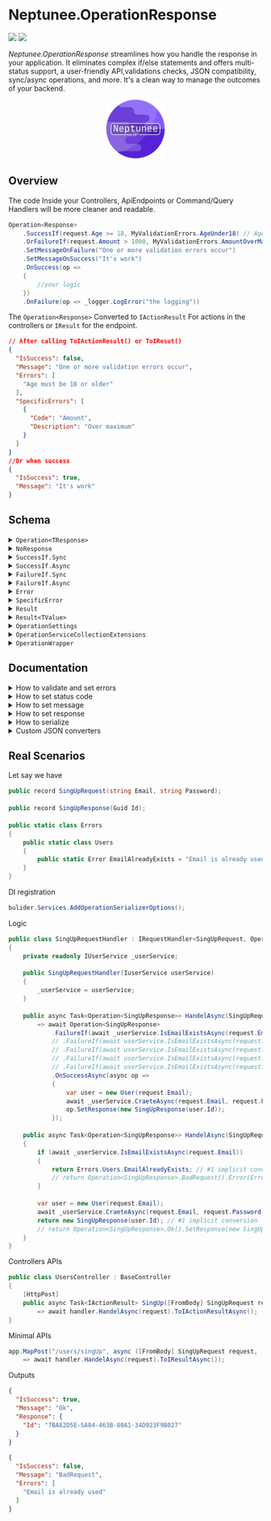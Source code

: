 # Neptunee.OperationResponse

![](https://img.shields.io/nuget/dt/Neptunee.OperationResponse)   [![](https://img.shields.io/nuget/v/Neptunee.OperationResponse)](https://www.nuget.org/packages/Neptunee.OperationResponse)

*Neptunee.OperationResponse* streamlines how you handle the response in your application. It eliminates complex if/else statements and offers multi-status support, a user-friendly API,validations checks, JSON compatibility, sync/async operations, and more. It's a clean way to manage the outcomes of your backend.

<p align="center">
<img width="23%" src="icon.png"  alt="icon"/>

## Overview

The code Inside your Controllers, ApiEndpoints or Command/Query Handlers will be more cleaner and readable.

```csharp
Operation<Response>
    .SuccessIf(request.Age >= 18, MyValidationErrors.AgeUnder18) // AgeUnder18 is new Error("Age must be 18 or older")
    .OrFailureIf(request.Amount > 1000, MyValidationErrors.AmountOverMax) // AmountOverMax is new SpecificError("Amount","Over maximum") 
    .SetMessageOnFailure("One or more validation errors occur")
    .SetMessageOnSuccess("It's work")
    .OnSuccess(op =>
    {
        //your logic
    })
    .OnFailure(op => _logger.LogError("the logging"))
```

The `Operation<Response>` Converted to `IActionResult` For actions in the controllers or `IResult` for the endpoint.

```json
// After calling ToIActionResult() or ToIResut()
{
  "IsSuccess": false,
  "Message": "One or more validation errors occur",
  "Errors": [
    "Age must be 18 or older"
  ],
  "SpecificErrors": [
    {
      "Code": "Amount", 
      "Description": "Over maximum"
    }
  ]
}
//Or when success
{
  "IsSuccess": true,
  "Message": "It's work"
}
```

## Schema

<details>
  <summary><code>Operation&lt;TResponse&gt;</code></summary>

#### Properties

| Property           | Type                         | Description                                                                                                                                                                                                                                                      |
|--------------------|------------------------------|------------------------------------------------------------------------------------------------------------------------------------------------------------------------------------------------------------------------------------------------------------------|
| **Message**        | `string?`                    | An optional message providing additional information or context related to the operation.<br/> The default serialized message is the name of `StatusCode` (e.g., Ok, BadRequest, etc.).                                                                          |                                 |
| **Response**       | `TResponse?`                 | The actual response data of the operation.                                                                                                                                                                                                                       |
| **Errors**         | `IReadOnlyCollection<Error>` | List of ([Error](src/Errors/Error.cs) or [SpecificError](src/Errors/SpecificError.cs)) associated with the operation.                                                                                                                                            |
| **HttpStatusCode** | `HttpStatusCode`             | [HttpStatusCode](https://github.com/dotnet/aspnetcore/blob/main/src/Http/Http.Abstractions/src/StatusCodes.cs) enum represents the HTTP status code returned by the operation.<br/> The default status `Ok` if errors property is empty or will be `BadRequest`. |
| **ExternalProps**  | `ExternalProps`              | [ExternalProps](src/ExternalProps.cs) object provides external properties provided based on the operation, actually it's a `Dictionary<string,string>`.                                                                                                          |
| **IsSuccess**      | `bool`                       | Indicates if the operation was successful.                                                                                                                                                                                                                       |
| **IsFailure**      | `bool`                       | Indicates if the operation has failed.                                                                                                                                                                                                                           |

#### Methods

| Method                                                        | Description                                               |
|---------------------------------------------------------------|-----------------------------------------------------------|
| `SetResponse(TResponse? response)`                            | Sets the response of the operation.                       |
| `SetMessage(string? message, bool overwrite = false)`         | Sets the message related to the operation.                |
| `SetMessageOnSuccess(string message, bool overwrite = false)` | Sets the message when operation is success.               |
| `SetMessageOnFailure(string message, bool overwrite = false)` | Sets the message when operation is failure.               |
| `SetStatusCode(HttpStatusCode statusCode)`                    | Sets the HTTP status code.                                |
| `Error(Error error)`                                          | Adds an error to the operation.                           |
| `ExternalProp<TValue>(string key, TValue value)`              | Adds an external property to the operation.               |
| `OnSuccess(Action<Operation<TResponse>> action)`              | Executes an action when operation is success.             |
| `OnSuccessAsync(Func<Operation<TResponse>, Task> task)`       | Asynchronously executes a task when operation is success. |
| `OnFailure(Action<Operation<TResponse>> action)`              | Executes an action when operation is failure.             |
| `OnFailureAsync(Func<Operation<TResponse>, Task> task)`       | Asynchronously executes a task when operation is failure. |

#### Static Factory Methods

| Method                               | Description                                                              |
|--------------------------------------|--------------------------------------------------------------------------|
| `Unknown()`                          | Creates an `Operation<TResponse>` with an unknown status.                |
| `Ok(string? message = null)`         | Creates a successful `Operation<TResponse>` with an optional message.    |
| `BadRequest(string? message = null)` | Creates a failed `Operation<TResponse>` with an optional message.        |
| `Result(Result result)`              | Creates an `Operation<TResponse>` from an `Result`.                      |
| `Result(Result<TResponse> result)`   | Creates an `Operation<TResponse>` from an `Result` with a response data. |

</details>
<details>
  <summary><code>NoResponse</code></summary>

The [NoResponse](src/NoResponse.cs) is abstract record to define that operation will not return actual response data.

</details>
<details>
    <summary><code>SuccessIf.Sync</code></summary>

###### Partial of `Operation<TResponse>`

#### Methods

| Method                                                                     | Description                                                                                                                                                                                                                       |
|----------------------------------------------------------------------------|-----------------------------------------------------------------------------------------------------------------------------------------------------------------------------------------------------------------------------------|
| `OrSuccessIf(bool predicate, Action<Operation<TResponse>> onFalse)`        | Executes the provided action `onFalse` on the current `Operation<TResponse>` if the provided boolean `predicate` is `false`, otherwise do nothing.                                                                                |
| `OrSuccessIf(bool predicate, Error errorOnFalse)`                          | Adds the provided error `errorOnFalse` to the current `Operation<TResponse>` if the provided boolean `predicate` is `false`, otherwise do nothing.                                                                                |
| `OrSuccessIf(Func<bool> predicate, Action<Operation<TResponse>> onFalse)`  | Executes the provided action `onFalse` on the current `Operation<TResponse>` if the boolean result of the provided predicate function is `false`, otherwise do nothing.                                                           |
| `OrSuccessIf(Func<bool> predicate, Error errorOnFalse)`                    | Adds the provided error `errorOnFalse` to the current `Operation<TResponse>` if the boolean result of the provided predicate function is `false`, otherwise do nothing.                                                           |
| `OrIf(Result result)`                                                      | Modifies the current `Operation<TResponse>` based on the properties of the provided `result`.                                                                                                                                     |
| `OrIf(Func<Result> result)`                                                | Modifies the current `Operation<TResponse>` based on the properties of the provided `result` obtained through the function.                                                                                                       |
| `AndSuccessIf(Func<bool> predicate, Action<Operation<TResponse>> onFalse)` | If the current `Operation<TResponse>` is still a success, executes the provided action `onFalse` on the current `Operation<TResponse>` if the boolean result of the provided predicate function is `false`, otherwise do nothing. |
| `AndSuccessIf(Func<bool> predicate, Error errorOnFalse)`                   | If the current `Operation<TResponse>` is still a success, adds the provided error `errorOnFalse` to the current `Operation<TResponse>` if the boolean result of the provided predicate function is `false`, otherwise do nothing. |
| `AndIf(Func<Result> result)`                                               | If the current `Operation<TResponse>` is still a success, modifies it based on the properties of the provided `result` obtained through the function.                                                                             |

#### Static Factory Methods

| Method                                                                  | Description                                                                                                                                                                                                                |
|-------------------------------------------------------------------------|----------------------------------------------------------------------------------------------------------------------------------------------------------------------------------------------------------------------------|
| `SuccessIf(bool predicate, Action<Operation<TResponse>> onFalse)`       | Creates a new unknown `Operation<TResponse>`, then executes the provided action `onFalse` on the current `Operation<TResponse>` if the provided boolean `predicate` is `false`, otherwise do nothing.                      |
| `SuccessIf(bool predicate, Error errorOnFalse)`                         | Creates a new unknown `Operation<TResponse>`, then adds the provided error `errorOnFalse` to the current `Operation<TResponse>` if the provided boolean `predicate` is `false`, otherwise do nothing.                      |
| `SuccessIf(Func<bool> predicate, Action<Operation<TResponse>> onFalse)` | Creates a new unknown `Operation<TResponse>`, then executes the provided action `onFalse` on the current `Operation<TResponse>` if the boolean result of the provided predicate function is `false`, otherwise do nothing. |
| `SuccessIf(Func<bool> predicate, Error errorOnFalse)`                   | Creates a new unknown `Operation<TResponse>`, then adds the provided error `errorOnFalse` to the current `Operation<TResponse>` if the boolean result of the provided predicate function is `false`, otherwise do nothing. |
| `If(Result result)`                                                     | Creates a new unknown `Operation<TResponse>`, then modifies the current `Operation<TResponse>` based on the properties of the provided `result`.                                                                           |

</details>
<details>
    <summary><code>SuccessIf.Async</code></summary>

Asynchronous method of `SuccessIf.Sync`.

#### Methods

| Method                                                                                |
|---------------------------------------------------------------------------------------|
| `OrSuccessIfAsync(Func<Task<bool>> predicate, Action<Operation<TResponse>> onFalse)`  |
| `OrSuccessIfAsync(Func<Task<bool>> predicate, Error errorOnFalse)`                    |
| `OrIfAsync(Func<Task<Result>> result)`                                                |
| `AndSuccessIfAsync(Func<Task<bool>> predicate, Action<Operation<TResponse>> onFalse)` |
| `AndSuccessIfAsync(Func<Task<bool>> predicate, Error errorOnFalse)`                   |
| `AndIfAsync(Func<Task<Result>> result)`                                               |

#### Static Factory Methods

| Method                                                                             |
|------------------------------------------------------------------------------------|
| `SuccessIfAsync(Func<Task<bool>> predicate, Action<Operation<TResponse>> onFalse)` |
| `SuccessIfAsync(Func<Task<bool>> predicate, Error errorOnFalse)`                   |

</details>

<details>
    <summary><code>FailureIf.Sync</code></summary>

Partial of `Operation<TResponse>`

#### Methods

| Method                                                                    | Description                                                                                                                                                                                                                     |
|---------------------------------------------------------------------------|---------------------------------------------------------------------------------------------------------------------------------------------------------------------------------------------------------------------------------|
| `OrFailureIf(bool predicate, Action<Operation<TResponse>> onTrue)`        | Executes the provided action `onTrue` on the current `Operation<TResponse>` if the provided boolean `predicate` is `true`, otherwise do nothing.                                                                                |
| `OrFailureIf(bool predicate, Error errorOnTrue)`                          | Adds the provided error `errorOnTrue` to the current `Operation<TResponse>` if the provided boolean `predicate` is `true`, otherwise do nothing.                                                                                |
| `OrFailureIf(Func<bool> predicate, Action<Operation<TResponse>> onTrue)`  | Executes the provided action `onTrue` on the current `Operation<TResponse>` if the boolean result of the provided predicate function is `true`, otherwise do nothing.                                                           |
| `OrFailureIf(Func<bool> predicate, Error errorOnTrue)`                    | Adds the provided error `errorOnTrue` to the current `Operation<TResponse>` if the boolean result of the provided predicate function is `true`, otherwise do nothing.                                                           |
| `AndFailureIf(Func<bool> predicate, Action<Operation<TResponse>> onTrue)` | If the current `Operation<TResponse>` is still a success, executes the provided action `onTrue` on the current `Operation<TResponse>` if the boolean result of the provided predicate function is `true`, otherwise do nothing. |
| `AndFailureIf(Func<bool> predicate, Error errorOnTrue)`                   | If the current `Operation<TResponse>` is still a success, adds the provided error `errorOnTrue` to the current `Operation<TResponse>` if the boolean result of the provided predicate function is `true`, otherwise do nothing. |

#### Static Factory Methods

| Method                                                                 | Description                                                                                                                                                                                                              |
|------------------------------------------------------------------------|--------------------------------------------------------------------------------------------------------------------------------------------------------------------------------------------------------------------------|
| `FailureIf(bool predicate, Action<Operation<TResponse>> onTrue)`       | Creates a new unknown `Operation<TResponse>`, then executes the provided action `onTrue` on the current `Operation<TResponse>` if the provided boolean `predicate` is `true`, otherwise do nothing.                      |
| `FailureIf(bool predicate, Error errorOnTrue)`                         | Creates a new unknown `Operation<TResponse>`, then adds the provided error `errorOnTrue` to the current `Operation<TResponse>` if the provided boolean `predicate` is `true`, otherwise do nothing.                      |
| `FailureIf(Func<bool> predicate, Action<Operation<TResponse>> onTrue)` | Creates a new unknown `Operation<TResponse>`, then executes the provided action `onTrue` on the current `Operation<TResponse>` if the boolean result of the provided predicate function is `true`, otherwise do nothing. |
| `FailureIf(Func<bool> predicate, Error errorOnTrue)`                   | Creates a new unknown `Operation<TResponse>`, then adds the provided error `errorOnTrue` to the current `Operation<TResponse>` if the boolean result of the provided predicate function is `true`, otherwise do nothing. |

</details>

<details>
    <summary><code>FailureIf.Async</code></summary>

Asynchronous method of `FailureIf.Sync`.

#### Methods

| Method                                                                               |
|--------------------------------------------------------------------------------------|
| `OrFailureIfAsync(Func<Task<bool>> predicate, Action<Operation<TResponse>> onTrue)`  |
| `OrFailureIfAsync(Func<Task<bool>> predicate, Error errorOnTrue)`                    |
| `AndFailureIfAsync(Func<Task<bool>> predicate, Action<Operation<TResponse>> onTrue)` |
| `AndFailureIfAsync(Func<Task<bool>> predicate, Error errorOnTrue)`                   |

#### Static Factory Methods

| Method                                                                            |
|-----------------------------------------------------------------------------------|
| `FailureIfAsync(Func<Task<bool>> predicate, Action<Operation<TResponse>> onTrue)` |
| `FailureIfAsync(Func<Task<bool>> predicate, Error errorOnFalse)`                  |

</details>


<details>
  <summary><code>Error</code></summary>

The `Error` record represents a error with a textual description. It is commonly used to provide human-readable error messages.

#### Properties

| Property        | Type     | Description                         |
|-----------------|----------|-------------------------------------|
| **Description** | `string` | A textual description of the error. |

#### Conversion Operators

| Method                                        | Description                                                               |
|-----------------------------------------------|---------------------------------------------------------------------------|
| `implicit operator Error(string description)` | Implicitly converts a string to an `Error` with the provided description. |

</details>

<details>
  <summary><code>SpecificError</code></summary>

###### Inherits `Error`

Representing an error with both a code and a description. It is commonly used to provide more specific error information, such as in any prop or field it happened.

#### Properties

| Property        | Type     | Description                         |
|-----------------|----------|-------------------------------------|
| **Code**        | `string` | A code associated with the error.   |
| **Description** | `string` | A textual description of the error. |

</details>
<details>
  <summary><code>Result</code></summary>

Use the `Result` class in scenarios where you need to handle logic before passing the relevant information to the `Operation<TResponse>`.
<br>
It used as an intermediary layer that can encapsulate and communicate information between services or methods.

#### Properties

| Property          | Type                         | Description                                                                                                                       |
|-------------------|------------------------------|-----------------------------------------------------------------------------------------------------------------------------------|
| **StatusCode**    | `HttpStatusCode`             | The HTTP status code associated with the result.                                                                                  |
| **Error**         | `Error?`                     | An optional error associated with the result.                                                                                     |
| **Message**       | `string?`                    | An optional message providing additional information or context related to the result.                                            |
| **ExternalProps** | `Dictionary<string, string>` | Additional external properties provided as key-value pairs.                                                                       |
| **IsSuccess**     | `bool`                       | Indicates if the result represents a successful operation, typically when the `StatusCode` falls within the range of 200-299.     |
| **IsFailure**     | `bool`                       | Indicates if the result represents a failed operation, typically when the `StatusCode` does not fall within the range of 200-299. |

#### Methods

| Method                     | Description                                                             |
|----------------------------|-------------------------------------------------------------------------|
| `To<TValue>()`             | Converts the `Result` to an `Result<TValue>` without providing a value. |
| `To<TValue>(TValue value)` | Converts the `Result` to an `Result<TValue>` and provides a value.      |

#### Static Factory Methods

| Method                                                                                                                          | Description                                                                         |
|---------------------------------------------------------------------------------------------------------------------------------|-------------------------------------------------------------------------------------|
| `With(HttpStatusCode statusCode, Error? error = null, string? message = null, Dictionary<string, string> externalProps = null)` | Creates a new `Result` with the specified properties.                               |
| `Ok(string? message = null, Dictionary<string, string> externalProps = null)`                                                   | Creates a successful `Result` with an optional message and external properties.     |
| `BadRequest(Error? error = null, string? message = null, Dictionary<string, string> externalProps = null)`                      | Creates a failed `Result` with an optional error, message, and external properties. |

</details>
<details>
  <summary><code>Result&lt;TValue&gt;</code></summary>

###### Inherits `Result`

Use `Result<TValue>` in case there are `TValue` will returned.

#### Properties

| Property     | Type     | Description                                    |
|--------------|----------|------------------------------------------------|
| **Value**    | `TValue` | representing the actual return data.           |
| **HasValue** | `bool`   | Indicates if the `Value` has a non-null value. |

#### Methods

| Method             | Description                                                                                   |
|--------------------|-----------------------------------------------------------------------------------------------|
| `ValueOrDefault()` | Retrieves the `Value` if it has a non-null value, or returns `null` if the `Value` is `null`. |

#### Conversion Operators

| Operator                                          | Description                                                                                    |
|---------------------------------------------------|------------------------------------------------------------------------------------------------|
| `implicit operator TValue(Result<TValue> result)` | Implicitly converts an `Result<TValue>` to its `Value`.                                        |
| `implicit operator Result<TValue>(TValue value)`  | Implicitly converts a `TValue` to a successful `Result<TValue>` containing the provided value. |

</details>
<details>
  <summary><code>OperationSettings</code></summary>

Provides a central place to manage and configure settings related to the serialization of `Operation<TResponse>` objects.

#### Properties

| Property                  | Type                    | Description                                                                             |
|---------------------------|-------------------------|-----------------------------------------------------------------------------------------|
| **JsonSerializerOptions** | `JsonSerializerOptions` | The JSON serialization options used for custom serialization of `Operation<TResponse>`. |

#### Methods

| Method                                                                     | Description                                                   |
|----------------------------------------------------------------------------|---------------------------------------------------------------|
| `ResetConverterFactory(JsonConverterFactory converterFactory)`             | Resets the JSON converter factory for `Operation<TResponse>`. |
| `ResetConverterFactory<TJsonConverter>()`                                  | Resets the JSON converter factory for `Operation<TResponse>`. |
| `ResetErrorConverter(JsonConverter<IReadOnlyCollection<Error>> converter)` | Resets the JSON converter for `IReadOnlyCollection<Error>`.   |
| `ResetErrorConverter<TJsonConverter>()`                                    | Resets the JSON converter for `IReadOnlyCollection<Error>`.   |
| `ResetExternalPropsConverter(JsonConverter<ExternalProps> converter)`      | Resets the JSON converter for `ExternalProps`.                |
| `ResetExternalPropsConverter<TJsonConverter>()`                            | Resets the JSON converter for `ExternalProps`.                |

Use the `OperationSettings` class to configure the JSON serialization options for `Operation<TResponse>` and to
manage custom JSON converters.

</details>

<details>
  <summary><code>OperationServiceCollectionExtensions</code></summary>

Offers extension methods for configuring the `Operation<TResponse>` JSON serialization options within MVC and HTTP serialization options in ASP.NET Core.

#### Methods

| Method                                                                                                                                                                                                                                                                           | Description                                                                                                         |
|----------------------------------------------------------------------------------------------------------------------------------------------------------------------------------------------------------------------------------------------------------------------------------|---------------------------------------------------------------------------------------------------------------------|
| `AddOperationSerializerOptions(JsonConverterFactory? operationJsonConverterFactory = null, JsonConverter<IReadOnlyCollection<Error>>? errorJsonConverter = null, JsonConverter<ExternalProps>? externalPropsJsonConverter = null, Action<JsonSerializerOptions>? action = null)` | Configures JSON serialization options for `Operation<TResponse>` and related objects within the service collection. |

Use the `OperationServiceCollectionExtensions` class when you want to configure JSON serialization options for your ASP.NET Core application, especially when working with `Operation<TResponse>` and related types.

</details>
<details>
  <summary><code>OperationWrapper</code></summary>

| Method                                                                                                          | Description                                                                                            |
|-----------------------------------------------------------------------------------------------------------------|--------------------------------------------------------------------------------------------------------|
| `ToIActionResult<TResponse>(this Operation<TResponse> Operation<TResponse>, object? serializerSettings = null)` | Converts an `Operation<TResponse>` to a `JsonResult`.                                                  |
| `ToIActionResultAsync<TResponse>(this Task<Operation<TResponse>> task, object? serializerSettings = null)`      | Asynchronously converts an `Operation<TResponse>` to a `JsonResult`.                                   |
| `ToIResult<TResponse>(this Operation<TResponse> Operation<TResponse>,JsonSerializerOptions? options = null)`    | Converts an `Operation<TResponse>` to a `Results.Json` (supported in .NET 6.0 or greater).             |
| `ToIResultAsync<TResponse>(this Task<Operation<TResponse>> task,JsonSerializerOptions? options = null)`         | Asynchronously converts `Operation<TResponse>` to a `Results.Json` (supported in .NET 6.0 or greater). |
| `ToOperation<TResponse>(this IdentityResult identityResult)`                                                    | Converts an `IdentityResult` to an `Operation<TResponse>`.                                             |

</details>

## Documentation

<details>
  <summary>How to validate and set errors</summary>

There are bunch of ways to validate your operation (check out all methods in [Schema](#schema)).
<br>
For defining errors there are 3 ways:

- `Error(string Description)` record.
- `SpecificError(string Code,string Description)` record inherits `Error(string Description)`.
- `string` implicit convert to `Error(string Description)`.

All errors set to `List<Error>`.

```csharp
public class SampleRequestHandler : IRequestHandler<Request,Operation<NoResponse>>
{
    // ctor and injections
    
    public async Task<Operation<NoResponse>> HandelAsync(Request request)
        => await Operation
            .SuccessIf(request.Prop == true, "the error") // way 1
            .OrFailureIf(() => request.Prop == true, new Error("the error")) // way 2
            .OrFailureIf(request.Prop == true, new SpecificError("the code", "description")) // way 3
            .AndFailureIfAsync(async () => await _service.IsGoneAsync(), op =>
            {
                //case: logic if this error occur 
                op.SetStatusCode(HttpStatusCode.Gone);
                op.Error(/* chose way you like */);
            })
            .OnSuccessAsync(op =>
            {
                // your logic
            });
}
```

The deference between `Or` / `And` methods is the `And` methods check if `Operation<TResponse>` is still success before execute, otherwise will skip.
<br>
So you may use `And` in case you have expensive check that you only want to check when everything else is alright.
</details>
<details>
  <summary>How to set status code</summary>

You can use `SetStatusCode()` method to set custom status code you need.

No need to set the **Ok** & **BadRequest** status because will automatically set if the `Errors` property was empty or not.

```csharp
    public Operation<NoResponse> Handel(Request request)
        => Operation<NoResponse>
            .IfSuccsus(/* passing params */)
            .OnSuccess(op =>
            {
                op.SetStatusCode(HttpStatusCode.Created);
                // logic
            });
```

```csharp
    public Operation<NoResponse> Handel(Request request)
    {
        // logic
        retrun Operation<NoResponse>.SetStatusCode(HttpStatusCode.Continue)
    } 
```

</details>
<details>
  <summary>How to set message</summary>

```diff
public class SampleRequestHandler : IRequestHandler<Request,Operation>
{
    // ctor and injections
    
    public async Task<Operation<NoResponse>> HandelAsync(Request request)
        => await Operation
            .SuccessIf(request.Prop == true, "the error") // way 1
            .OrFailureIf(request.Prop == true, new Error("the error")) // way 2
            .OrFailureIf(request.Prop == true, new SpecificError("the code", "description")) // way 3
            .AndFailureIfAsync(async () => await _service.IsGoneAsync(), op =>
            {
                // case: logic if this error occur 
                op.SetStatusCode(HttpStatusCode.Gone);
                op.Error(/* chose way you like */);
            })
+           .SetMessageOnSuccess("your succses message") // way 1
+           .SetMessageOnFailure("your failure message") // way 2
+           .SetMessage("your message") // way 3
            .OnSuccessAsync(op =>
            {
                // your logic
            });
}
```

This setters check if the message is null first, so like the example above the `SetMessage()` will not execute but the
setters has optional parameter `bool overwrite = false` can make it execute (`SetMessage("your message",true)`) in your rare case.
</details>

<details>
  <summary>How to set response</summary>

You can use `SetResponse()` method to set the actual data of the operation or just return the response that will implicitly convert to `Operation<TResponse>` with `200` as status code and `OK` as message.

```csharp
    public Operation<Response> Handel(Request request)
        => Operation<Response>
            .IfSuccsus(/* passing params */)
            .OnSuccess(op =>
            {
                // logic
                op.SetResponse(new Response(/* passing params */));
            });
```

```csharp
    public Operation<Response> Handel(Request request)
    {
        // logic
        retrun new Response(/* passing params */);
    } 
```

</details>

<details>
  <summary>How to serialize</summary>

When serialize `Operation<TResponse>` must use `JsonSerializerOptions` in [OperationSettings](src/OperationSettings.cs).

```csharp
JsonSerializer.Serialize(operation, OperationSettings.JsonSerializerOptions);
```

To configure these options for MVC and HTTP serialization in ASP.NET Core. In other words, to use them when calling `ToIActionResult()` or `ToIResult()` should use:

```csharp
bulider.Services.AddOperationSerializerOptions();
```

You can also change the default converters or options using `OperationSettings` methods, check the schema [here](#methods-7).

```csharp
OperationSettings.ResetErrorConverter<IgnoreEmptyCombineErrorConverter>();
```

or pass to optional parameters in `AddOperationSerializerOptions()`:

```csharp
bulider.Services.AddOperationSerializerOptions(externalPropsJsonConverter: new ExternalPropsConverter());
```

The `JsonSerializerOptions` has 3 JSON converts for *Operation<TResponse>*, *ExternalProps* and *Errors*.

P.S: can check the available JSON converters in ****Custom JSON converters**** bellow.
</details>

<details>
  <summary>Custom JSON converters</summary>

The custom JSON converters divided to:

- Operation<TResponse>
    - [OperationConverter with Factory](src/Converters/OperationConverter.cs) *(the default)*:
        - `IsSuccess` : serialize to **boolean**.
        - `Message` : serialize to **string** if is not null otherwise to name of status code.
        - `Response` : serialize to **object** if is not null otherwise ignore it.
        - `Errors` : serialize depends on the custom converter provided *(the default: `IgnoreEmptySplitErrorConverter`)*.
        - `ExtrenalProps` : serialize depends on the custom converter provided *(the default: `IgnoreEmptyExternalPropsConverter`)*.
        ```json
        {
          "IsSuccess": true,
          "Message": "OK"
        }
        ```
        ```json
        {
          "IsSuccess": false,
          "Message": "BadRequest",
          "Errors": [
            "the error"
          ]
        }
        ```
        ```json
        {
          "IsSuccess": true,
          "Message": "Custom message",
          "Response": {
            // The actual response object
          }
        }
      ```
- ExternalProps
    - [ExternalPropsConverter](src/Converters/ExternalPropsConverter.cs):
        - `ExternalProps` : serialize to **object**.
        ```json
        {
          "IsSuccess": true,
          "Message": "OK",
          "ExternalProps": {
            "key": "value"
          }
        }
        ```
        ```json
        {
          "IsSuccess": true,
          "Message": "OK",
          "ExternalProps": {}
        }
        ```
    - [IgnoreEmptyExternalPropsConverter](src/Converters/IgnoreEmpty/IgnoreEmptyExternalPropsConverter.cs) *(the default)*:
      ###### Inherits ExternalPropsConverter
        - `ExternalProps`: serialize to **object** if are *not empty* otherwise **ignore** it.
        ```json
        {
          "IsSuccess": true,
          "Message": "OK",
          "ExternalProps": {
            "key": "value"
          }
        }
        ```
        ```json
        {
          "IsSuccess": true,
           "Message": "OK"
        }
        ```
- Errors
    - [SplitErrorConverter](src/Converters/SplitErrorConverter.cs):
        - `Errors` : serialize the *Error(string Description)* to **list of strings**.
        - `SpecificErrors` : serialize the *SpecificError(string Code,string Description)* to **list of objects**.
        ```json
        {
          "IsSuccess": false,
          "Message": "BadRequest",
          "Errors": [
            "the error"
          ],
          "SpecificErrors": [
            {
              "Code": "The Code",
              "Description": "The Description"
            }
          ]
        }
        ```
        ```json
        {
          "IsSuccess": true,
          "Message": "OK",
          "Errors": [],
          "SpecificErrors": []
        }
        ```
    - [CombineErrorConverter](src/Converters/CombineErrorConverter.cs):
        - `Errors` : serialize to **list of strings** by converting `SpecificError(string Code,string Description)` object to `$"{Code} : {Description}"` string.
        ```json
        {
          "IsSuccess": false,
          "Message": "BadRequest",
          "Errors": [
            "the error",
            "The Code : The Description"
          ]
        }
        ```
        ```json
        {
          "IsSuccess": true,
          "Message": "OK",
          "Errors": []
        }
        ``` 
    - [IgnoreEmptySplitErrorConverter](src/Converters/IgnoreEmpty/IgnoreEmptySplitErrorConverter.cs) *(the default)*:
      ###### Inherits SplitErrorConverter
        - `Errors` : serialize the *Error(string Description)* to **list of strings** if are *not empty* otherwise **ignore** it..
        - `SpecificErrors` : serialize the *SpecificError(string Code,string Description)* to **list of objects** if are *not empty* otherwise **ignore** it.
         ```json
        {
          "IsSuccess": false,
          "Message": "BadRequest",
          "Errors": [
            "the error"
          ],
          "SpecificErrors": [
            {
              "Code": "The Code",
              "Description": "The Description"
            }
          ]
        }
        ```
        ```json
        {
          "IsSuccess": false,
          "Message": "BadRequest",
          "Errors": [
            "the error"
          ]
        }
        ```
        ```json
        {
          "IsSuccess": true,
          "Message": "OK"
        }
        ```
    - [IgnoreEmptyCombineErrorConverter](src/Converters/IgnoreEmpty/IgnoreEmptyCombineErrorConverter.cs):
      ###### Inherits CombineErrorConverter
        - `Errors` : serialize to **list of strings** by converting `SpecificError(string Code,string Description)` object to `$"{Code} : {Description}"` string if are *not empty* otherwise **ignore** it.
        ```json
        {
          "IsSuccess": false,
          "Message": "BadRequest",
          "Errors": [
            "The Code : The Description"
          ]
        }
        ```
        ```json
        {
          "IsSuccess": true,
          "Message": "OK"
        }
        ```

</details>

## Real Scenarios

Let say we have

```csharp
public record SingUpRequest(string Email, string Password);

public record SingUpResponse(Guid Id);

public static class Errors
{
    public static class Users
    {
        public static Error EmailAlreadyExists = "Email is already used";
    }
}
```

DI registration

```csharp
bulider.Services.AddOperationSerializerOptions();
```

Logic

```csharp
public class SingUpRequestHandler : IRequestHandler<SingUpRequest, Operation<SingUpResponse>>
{
    private readonly IUserService _userService;

    public SingUpRequestHandler(IuserService userService)
    {
        _userService = userService;
    }

    public async Task<Operation<SingUpResponse>> HandelAsync(SingUpRequest request) // #1
        => await Operation<SingUpResponse>
            .FailureIf(await _userService.IsEmailExistsAsync(request.Email), Errors.Users.EmailAlreadyExists)
            // .FailureIf(await userService.IsEmailExistsAsync(request.Email), new Error("Email is already used")) #2
            // .FailureIf(await userService.IsEmailExistsAsync(request.Email), "Email is already used") #3
            // .FailureIf(await userService.IsEmailExistsAsync(request.Email), new SpecificError("Email","already used")) #4
            // .FailureIf(await userService.IsEmailExistsAsync(request.Email), op => op.Error(Errors.Users.EmailAlreadyExists)) #5 and more
            .OnSuccessAsync(async op =>
            {
                var user = new User(request.Email);
                await _userService.CraeteAsync(request.Email, request.Password);
                op.SetResponse(new SingUpResponse(user.Id));
            });

    public async Task<Operation<SingUpResponse>> HandelAsync(SingUpRequest request) // #2
    {
        if (await _userService.IsEmailExistsAsync(request.Email))
        {
            return Errors.Users.EmailAlreadyExists; // #1 implicit conversion
            // return Operation<SingUpResponse>.BadRequest().Error(Errors.Users.EmailAlreadyExists); #2
        }

        var user = new User(request.Email);
        await _userService.CraeteAsync(request.Email, request.Password);
        return new SingUpResponse(user.Id); // #1 implicit conversion
        // return Operation<SingUpResponse>.Ok().SetResponse(new SingUpResponse(user.Id)); #2
    }
}
```

Controllers APIs

```csharp
public class UsersController : BaseController
{
    [HttpPost]
    public async Task<IActionResult> SingUp([FromBody] SingUpRequest request, [FromServices] IRequestHandler<SingUpRequest, Operation<SingUpResponse>> handler)
        => await handler.HandelAsync(request).ToIActionResultAsync();
}
```

Minimal APIs

```csharp
app.MapPost("/users/singUp", async ([FromBody] SingUpRequest request, [FromServices] IRequestHandler<SingUpRequest, Operation<SingUpResponse>> handler)
    => await handler.HandelAsync(request).ToIResultAsync());
```

Outputs

```json
{
  "IsSuccess": true,
  "Message": "Ok",
  "Response": {
    "Id": "7BA82D5E-5A84-463B-80A1-34D923F9B027"
  }
}
```

```json
{
  "IsSuccess": false,
  "Message": "BadRequest",
  "Errors": [
    "Email is already used"
  ]
}
```
